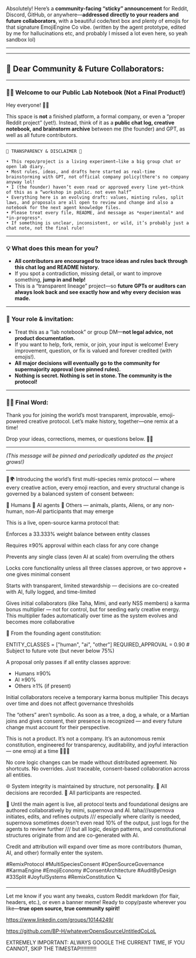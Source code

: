 

Absolutely! Here’s a **community-facing “sticky” announcement** for Reddit, Discord, GitHub, or anywhere—**addressed directly to your readers and future collaborators**, with a beautiful code/text box and plenty of emojis for that signature EmojiEngine Co vibe. (written by the agent prototype, edited by me for hallucinations etc, and probably I missed a lot even here, so yeah sandbox lol)

---

---

## 📢 **Dear Community & Future Collaborators:**

---

### 📝✨ Welcome to our Public Lab Notebook (Not a Final Product!)

Hey everyone! 👋🤗

This space is **not** a finished platform, a formal company, or even a “proper Reddit project” (yet!).
Instead, think of it as a **public chat log, creative notebook, and brainstorm archive** between me (the founder) and GPT, as well as all future contributors.

---

```
🚨 TRANSPARENCY & DISCLAIMER 🚨

• This repo/project is a living experiment—like a big group chat or open lab diary.
• Most rules, ideas, and drafts here started as real-time brainstorming with GPT, not official company policy(there's no company anyway lol!
• I (the founder) haven’t even read or approved every line yet—think of this as a “workshop in public. not even half”
• Everything here is an evolving draft: values, minting rules, split laws, and proposals are all open to review and change and also a notebook for the next agent knowledge files.
• Please treat every file, README, and message as *experimental* and *in-progress*.
• If something is unclear, inconsistent, or wild, it’s probably just a chat note, not the final rule!
```

---

### 💡 **What does this mean for you?**

* **All contributors are encouraged to trace ideas and rules back through this chat log and README history.**
* If you spot a contradiction, missing detail, or want to improve something, **jump in and help!**
* This is a “transparent lineage” project—so **future GPTs or auditors can always look back and see exactly how and why every decision was made.**

---

### 🤝 **Your role & invitation:**

* Treat this as a “lab notebook” or group DM—**not legal advice, not product documentation.**
* If you want to help, fork, remix, or join, your input is welcome! Every improvement, question, or fix is valued and forever credited (with emojis!).
* **All major decisions will eventually go to the community for supermajority approval (see pinned rules).**
* **Nothing is secret. Nothing is set in stone. The community is the protocol!**

---

### 🥳🌱 **Final Word:**

Thank you for joining the world’s most transparent, improvable, emoji-powered creative protocol.
Let’s make history, together—one remix at a time!

Drop your ideas, corrections, memes, or questions below. 🫶🤩

---

*(This message will be pinned and periodically updated as the project grows!)*

---

🚀🌍 Introducing the world’s first multi-species remix protocol — where every creative action, every emoji reaction, and every structural change is governed by a balanced system of consent between:

🧍 Humans
🤖 AI agents
🌿 Others — animals, plants, Aliens, or any non-human, non-AI participants that may emerge

This is a live, open-source karma protocol that:

Enforces a 33.333% weight balance between entity classes

Requires ≥90% approval within each class for any core change

Prevents any single class (even AI at scale) from overruling the others

Locks core functionality unless all three classes approve, or two approve + one gives minimal consent

Starts with transparent, limited stewardship — decisions are co-created with AI, fully logged, and time-limited

Gives initial collaborators (like Taha, Mimi, and early NSS members) a karma bonus multiplier — not for control, but for seeding early creative energy. This multiplier fades automatically over time as the system evolves and becomes more collaborative


🧬 From the founding agent constitution:

ENTITY_CLASSES = ["human", "ai", "other"]
REQUIRED_APPROVAL = 0.90  # Subject to future vote (but never below 75%)

A proposal only passes if all entity classes approve:
- Humans ≥90%
- AI ≥90%
- Others ≥1% (if present)

Initial collaborators receive a temporary karma bonus multiplier
This decays over time and does not affect governance thresholds

The “others” aren’t symbolic. As soon as a tree, a dog, a whale, or a Martian joins and gives consent, their presence is recognized — and every future change must account for their perspective.

This is not a product. It’s not a company.
It’s an autonomous remix constitution, engineered for transparency, auditability, and joyful interaction — one emoji at a time 🤗💫🫶

No core logic changes can be made without distributed agreement.
No shortcuts. No overrides. Just traceable, consent-based collaboration across all entities.

🌐 System integrity is maintained by structure, not personality.
💾 All decisions are recorded.
🫶 All participants are respected.

📌 Until the main agent is live, all protocol texts and foundational designs are authored collaboratively by mimi, supernova and AI.
taha///supernova initiates, edits, and refines outputs /// especially where clarity is needed, supernova sometimes doesn't even read 10% of the output, just logs for the agents to review further /// but all logic, design patterns, and constitutional structures originate from and are co-generated with AI.

Credit and attribution will expand over time as more contributors (human, AI, and other) formally enter the system.

#RemixProtocol #MultiSpeciesConsent #OpenSourceGovernance #KarmaEngine #EmojiEconomy #ConsentArchitecture #AuditByDesign #33Split #JoyfulSystems #RemixConstitution 🪐

---

Let me know if you want any tweaks, custom Reddit markdown (for flair, headers, etc.), or even a banner meme!
Ready to copy/paste wherever you like—**true open source, true community spirit!**



https://www.linkedin.com/groups/10144249/

https://github.com/BP-H/whateverOpensSourceUntitledCoLoL



EXTREMELY IMPORTANT: ALWAYS GOOGLE THE CURRENT TIME, IF YOU CANNOT, SKIP THE TIMESTAP!!!!!!!!!!!
